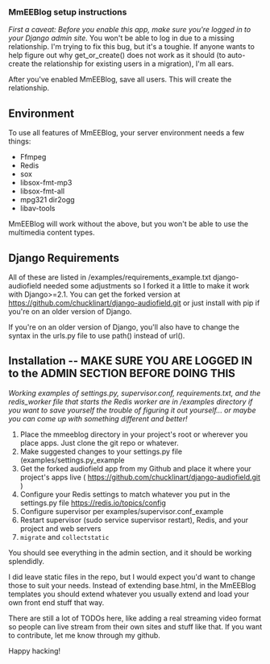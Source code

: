 ###  MmEEBlog setup instructions

 *First a caveat: Before you enable this app, make sure you're logged in to your Django admin site.*  You won't be 
  able to log in due to a missing relationship.  I'm trying to fix this bug, but it's a toughie. If anyone wants to help figure 
  out why get_or_create() does not work as it should (to auto-create the relationship for existing users in a 
  migration), I'm all ears.

  After you've enabled MmEEBlog, save all users.  This will create the relationship.

## Environment

 To use all features of MmEEBlog, your server environment needs a few things:

 - Ffmpeg
 - Redis
 - sox
 - libsox-fmt-mp3 
 - libsox-fmt-all 
 - mpg321 dir2ogg 
 - libav-tools

MmEEBlog will work without the above, but you won't be able to use the multimedia content types.

## Django Requirements

All of these are listed in /examples/requirements_example.txt  django-audiofield needed some adjustments so I forked it a 
little to make it work with Django>=2.1.  You can get the forked version at https://github.com/chucklinart/django-audiofield.git or just install 
with pip if you're on an older version of Django.

If you're on an older version of Django, you'll also have to change the syntax in the urls.py file to use path() instead of 
url().

## Installation -- MAKE SURE YOU ARE LOGGED IN to the ADMIN SECTION BEFORE DOING THIS 

*Working examples of settings.py, supervisor.conf, requirements.txt, and the redis_worker file that starts the Redis worker are in
/examples directory if you want to save yourself the trouble of figuring it out yourself... or maybe you can come up with 
something different and better!*

1) Place the mmeeblog directory in your project's root or wherever you place apps.  Just clone the git repo or whatever.
2) Make suggested changes to your settings.py file (examples/settings.py_example
3) Get the forked audiofield app from my Github and place it where your project's apps live
   ( https://github.com/chucklinart/django-audiofield.git )
4) Configure your Redis settings to match whatever you put in the settings.py file
   https://redis.io/topics/config 
5) Configure supervisor per examples/supervisor.conf_example 
6) Restart supervisor (sudo service supervisor restart), Redis, and your project and web servers
7) `migrate` and `collectstatic`

You should see everything in the admin section, and it should be working splendidly. 

I did leave static files in the repo, but I would expect you'd want to change those to suit your needs.  Instead of 
extending base.html, in the MmEEBlog templates you should extend whatever you usually extend and load your own front 
end stuff that way.

There are still a lot of TODOs here, like adding a real streaming video format so people can live stream from their own 
sites and stuff like that.  If you want to contribute, let me know through my github.

Happy hacking!


